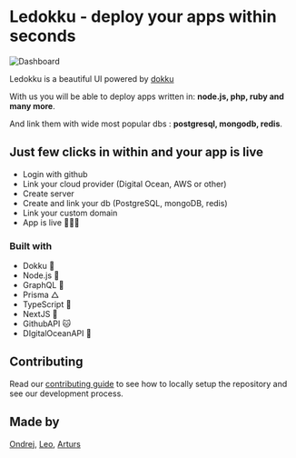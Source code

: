 # Ledokku - deploy your apps within seconds

![Dashboard](/images/Dashboard.png)

Ledokku is a beautiful UI powered by [dokku](http://dokku.viewdocs.io/dokku/)

With us you will be able to deploy apps written in:
**node.js, php, ruby and many more**.

And link them with wide most popular dbs : **postgresql, mongodb, redis**.

## Just few clicks in within and your app is live

- Login with github
- Link your cloud provider (Digital Ocean, AWS or other)
- Create server
- Create and link your db (PostgreSQL, mongoDB, redis)
- Link your custom domain
- App is live 🎉🎉🎉

### Built with

- Dokku 🐳
- Node.js 💚
- GraphQL 💓
- Prisma △
- TypeScript 💙
- NextJS 🖤
- GithubAPI 🐱
- DIgitalOceanAPI 🌊

## Contributing

Read our [contributing guide](CONTRIBUTING.md) to see how to locally setup the repository and see our development process.

## Made by

[Ondrej](https://github.com/bartaxyz),
[Leo](https://github.com/pradel),
[Arturs](https://github.com/Akirtovskis)
